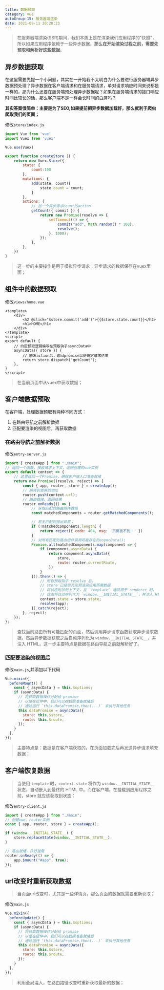 ```yaml
---
title: 数据预取
category: vue
autoGroup-15: 服务器端渲染
date: 2021-09-11 20:20:23
---
```


> 在服务器端渲染(SSR)期间，我们本质上是在渲染我们应用程序的"快照"，所以如果应用程序依赖于一些异步数据，**那么在开始渲染过程之前，需要先预取和解析好这些数据**。

## 异步数据获取

在这里需要先提一个小问题，其实在一开始我不太明白为什么要进行服务器端异步数据预处理？异步数据在客户端请求和在服务端请求，单对请求响应时间来说都是一样的，那为什么还要在服务端预处理异步数据呢？如果在服务端请求的接口响应时间比较长的话，那么客户端不是一样会长时间的白屏吗？

**其实答案很简单：主要是为了SEO,如果提前把异步数据加载好，那么就利于爬虫爬取我们的页面；**

修改`store/index.js`

```javascript
import Vue from 'vue'
import Vuex from 'vuex'

Vue.use(Vuex)

export function createStore () {
    return new Vuex.Store({
        state: {
            count:108
        },
        mutations: {
            add(state, count){
                state.count = count;
            }
        },
        actions: {
            // 加一个异步请求count的action
            getCount({ commit }) {
                return new Promise(resolve => {
                    setTimeout(() => {
                        commit("add", Math.random() * 100);
                        resolve();
                    }, 1000);
                });
            },
        },
    })
}
```

> 这一步的主要操作是用于模拟异步请求；异步请求的数据保存在vuex里面；

## 组件中的数据预取

修改`views/home.vue`

```vue
<template>
    <div>
        <h2 @click="$store.commit('add')">{{$store.state.count}}</h2>
        <h1>HOME</h1>
    </div>
</template>
<script>
export default {
    // 约定预取逻辑编写在预取钩子asyncData中
    asyncData({ store }) {
        // 触发action后，返回promise以便确定请求结果
        return store.dispatch('getCount');
    },
}
</script>
```

> 在当前页面中从vuex中获取数据；

## 客户端数据预取

在客户端，处理数据预取有两种不同方式：

1. 在路由导航之前解析数据
2. 匹配要渲染的视图后，再获取数据

### 在路由导航之前解析数据

修改`entry-server.js`

```javascript
import { createApp } from "./main";
// 返回一个函数，接收请求上下文，返回创建的vue实例
export default context => {
    // 这里返回一个Promise，确保客户端入口准备就绪  
    return new Promise((resolve, reject) => {
        const { app, router, store } = createApp();
        // 跳转到首屏的地址
        router.push(context.url);
        // 路由就绪，返回结果
        router.onReady(() => {
            // 获取匹配的路由组件数组
            const matchedComponents = router.getMatchedComponents();

            // 若无匹配则抛出异常；
            if (!matchedComponents.length) {
                return reject({ code: 404, msg: '页面找不到！' })
            }
            // 对所有匹配的路由组件调用可能存在的asyncData();
            Promise.all(matchedComponents.map(component => {
                if (component.asyncData) {
                    return component.asyncData({
                        store,
                        route: router.currentRoute,
                    })
                }
            })).then(() => {
                // 所有预取钩子 resolve 后，
                // store 已经填充完预渲染应用所需数据
                // 将状态附加到上下文，且 `template` 选项用于 renderer 时，
                // 状态将自动序列化为 `window.__INITIAL_STATE__`，并注入 HTML。
                context.state = store.state;
                resolve(app);
            }).catch(reject);
        }, reject);
    });
};
```

> 查找当前路由所有可能匹配的页面，然后调用异步请求函数获取异步请求数据，然后异步数据获取之后自动序列化为 `window.__INITIAL_STATE__`，并注入 HTML。这一步主要特点是数据在路由导航之前就解析好了。

### 匹配要渲染的视图后

修改`main.js`,并添加以下代码

```javascript
Vue.mixin({
  beforeMount() {
    const { asyncData } = this.$options;
    if (asyncData) {
      // 将获取数据操作分配给 promise
      // 以便在组件中，我们可以在数据准备就绪后
      // 通过运行 `this.dataPromise.then(...)` 来执行其他任务
      this.dataPromise = asyncData({
        store: this.$store,
        route: this.$route,
      });
    }
  },
});
```

> 主要特点是：数据是在客户端获取的，在页面加载完后再发送异步请求填充数据；

## 客户端恢复数据

> 当使用 `template` 时，`context.state` 将作为 `window.__INITIAL_STATE__` 状态，自动嵌入到最终的 HTML 中。而在客户端，在挂载到应用程序之前，store 就应该获取到状态：

修改`entry-client.js`

```javascript
import { createApp } from "./main";
// 创建vue、router实例
const { app, router, store } = createApp();

if (window.__INITIAL_STATE__) {
    store.replaceState(window.__INITIAL_STATE__);
}

// 路由就绪，执行挂载
router.onReady(() => {
    app.$mount("#app", true);
});
```

## url改变时重新获取数据

> 当页面url改变时，尤其是一些详情页，那么页面的数据就需要重新获取；

修改`main.js`

```javascript
Vue.mixin({
  beforeUpdate() {
    const { asyncData } = this.$options;
    if (asyncData) {
      // 将获取数据操作分配给 promise
      // 以便在组件中，我们可以在数据准备就绪后
      // 通过运行 `this.dataPromise.then(...)` 来执行其他任务
      this.dataPromise = asyncData({
        store: this.$store,
        route: this.$route,
      });
    }
  },
});
```

> 利用全局混入，在路由路径改变时重新获取最新的数据；
